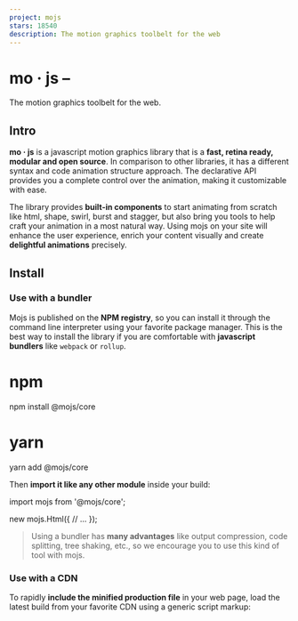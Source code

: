 ```yaml
---
project: mojs
stars: 18540
description: The motion graphics toolbelt for the web
---
```


mo · js –
=========

The motion graphics toolbelt for the web.

Intro
-----

**mo · js** is a javascript motion graphics library that is a **fast, retina ready, modular and open source**. In comparison to other libraries, it has a different syntax and code animation structure approach. The declarative API provides you a complete control over the animation, making it customizable with ease.

The library provides **built-in components** to start animating from scratch like html, shape, swirl, burst and stagger, but also bring you tools to help craft your animation in a most natural way. Using mojs on your site will enhance the user experience, enrich your content visually and create **delightful animations** precisely.

Install
-------

### Use with a bundler

Mojs is published on the **NPM registry**, so you can install it through the command line interpreter using your favorite package manager. This is the best way to install the library if you are comfortable with **javascript bundlers** like `webpack` or `rollup`.

# npm
npm install @mojs/core

# yarn
yarn add @mojs/core

Then **import it like any other module** inside your build:

import mojs from '@mojs/core';

new mojs.Html({
  // ...
});

> Using a bundler has **many advantages** like output compression, code splitting, tree shaking, etc., so we encourage you to use this kind of tool with mojs.

### Use with a CDN

To rapidly **include the minified production file** in your web page, load the latest build from your favorite CDN using a generic script markup:

<!-- unpkg -->
<script src\="https://unpkg.com/@mojs/core"\></script\>

<!-- jsdelivr -->
<script src\="https://cdn.jsdelivr.net/npm/@mojs/core"\></script\>

Then instanciate using:

<script\>
  new mojs.Html({
    // ...
  });
</script\>

> By default, if no one is specified, the CDN will automatically target the **@latest** version of mojs and load the **UMD build** from `dist/mo.umd.js`.

User guide
----------

The base documentation you need to get started with mojs.

-   Get started
-   @mojs/player
-   @mojs/curve-editor
-   @mojs/timeline-editor

Learn
-----

Discover the amazing things that mojs can do!

-   Shape & Swirl _(Tutorial)_
-   Burst _(Tutorial)_
-   Icon animations powered by mo.js _(Codrops tutorial)_
-   An Introduction to mo.js _(CSS tricks tutorial)_
-   Playing with @mojs/player and @mojs/curve-editor _(Vimeo video)_
-   Web animations and mo.js _(Youtube video)_

Developer
---------

Get technical informations, open an issue/pull request or join the (amazing) community!

-   API documentation
-   Github
-   Slack workspace _(Not in the workspace yet? Use the invite link 🔓)_

Showcase
--------

-   Motion Graphics for the Web
-   Bubble Layout
-   Sleepy Mole
-   Animocons
-   Love or Hate Modal
-   Mograph
-   Word Reveal
-   Jump and Squash
-   Physical Balls
-   Dust Trail
-   Bubble Modal
-   Bubbles
-   Blast _(click to see)_
-   Simple Burst _(click to see)_
-   Dusty Burst _(click to see)_
-   Twitter Fav _(click to see)_
-   Twitter Fav (stars) _(click to see)_
-   Twitter Fav Firework _(click to see)_
-   Simple Ripple _(click to see)_

Browser support
---------------

-   Chrome 49+
-   Firefox 70+
-   Opera 36+
-   Safari 8+
-   Edge 79+

> Many other browsers may work, but are not extensively tested.

Maintainers
-----------

Since 2019, mojs ecosystem is **maintained and developed** by:

-   Xavier Foucrier
-   Jonas Sandstedt

Contribute
----------

If you want to report a bug or request a new feature/improvement, please **read the project contributors guidelines before**. Thanks for taking time to contribute.
